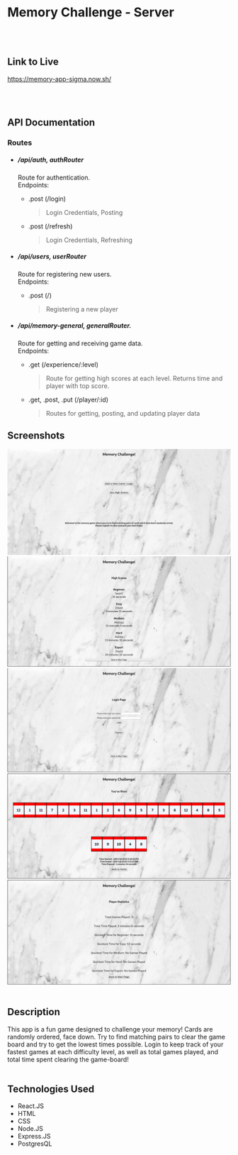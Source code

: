 Memory Challenge - Server
=========================

   <br />
   <br />
   
Link to Live
------------
https://memory-app-sigma.now.sh/   

   <br />
   <br />
   
API Documentation
-----------------


  ### Routes ###


  * ##### /api/auth, authRouter
    Route for authentication.   <br />
    Endpoints: 
      * .post (/login)   <br />
         > Login Credentials, Posting   <br />
      * .post (/refresh)   <br />
         > Login Credentials, Refreshing
         
  
  * ##### /api/users, userRouter
    Route for registering new users.   <br />
    Endpoints:
      * .post (/)   <br />
         > Registering a new player
  
  * ##### /api/memory-general, generalRouter.   
    Route for getting and receiving game data.   <br />
    Endpoints:
       * .get (/experience/:level)   <br />
          > Route for getting high scores at each level. Returns time and player with top score.   <br />
       * .get, .post, .put (/player/:id)   <br />
          > Routes for getting, posting, and updating player data
  

       
   
   Screenshots
   -----------
   ![Alt Landing](/images/001.png)
   ![Alt High Scores](/images/002.png)
   ![Alt Login](/images/003.png)
   ![Alt Game Screen](/images/004.png)
   ![Alt Player Stats](/images/005.png)
      <br />
      <br />
      
   Description
   -----------
   This app is a fun game designed to challenge your memory! Cards are randomly ordered, face down. Try to find matching 
   pairs to clear the game board and try to get the lowest times possible. Login to keep track of your fastest games at each
   difficulty level, as well as total games played, and total time spent clearing the game-board!
      <br />
      <br />

       
   Technologies Used
   -----------------
   * React.JS
   * HTML
   * CSS
   * Node.JS
   * Express.JS
   * PostgresQL
   
